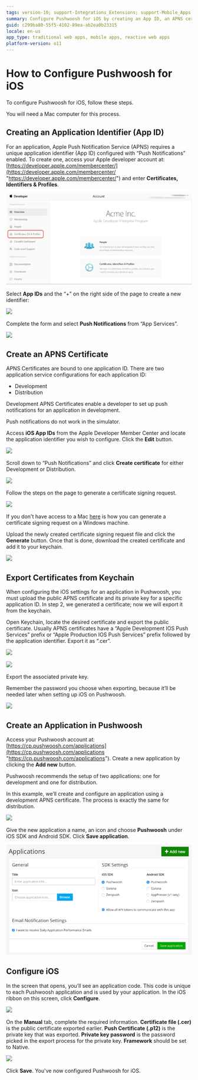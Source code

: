 ```yaml
---
tags: version-10; support-Integrations_Extensions; support-Mobile_Apps; support-webapps; Pushwoosh; iOS;
summary: Configure Pushwoosh for iOS by creating an App ID, an APNS certificate and an application in Pushwoosh, then exporting the certificate and private key from the keychain.
guid: c299ba80-55f5-4102-89ea-ab2ea0b23315
locale: en-us
app_type: traditional web apps, mobile apps, reactive web apps
platform-version: o11
---
```


# How to Configure Pushwoosh for iOS

To configure Pushwoosh for iOS, follow these steps. 

<div class="info" markdown="1">

You will need a Mac computer for this process.
</div>

## Creating an Application Identifier (App ID)

For an application, Apple Push Notification Service (APNS) requires a unique application identifier (App ID) configured with “Push Notifications” enabled. To create one, access your Apple developer account at: [https://developer.apple.com/membercenter/](https://developer.apple.com/membercenter/ "https://developer.apple.com/membercenter/") and enter **Certificates, Identifiers & Profiles**.

![](images/image02.png)

Select **App IDs** and the “+” on the right side of the page to create a new identifier:

![](images/image08.png)

Complete the form and select **Push Notifications** from “App Services”.

![](images/image05.png)

## Create an APNS Certificate

APNS Certificates are bound to one application ID. There are two application service configurations for each application ID:

* Development 
* Distribution 

Development APNS Certificates enable a developer to set up push notifications for an application in development. 

<div class="info" markdown="1">

Push notifications do not work in the simulator.
</div>

Access **iOS App IDs** from the Apple Developer Member Center and locate the application identifier you wish to configure. Click the **Edit** button.

![](images/image11.png)

Scroll down to “Push Notifications” and click **Create certificate** for either Development or Distribution.

![](images/image00.png)

Follow the steps on the page to generate a certificate signing request.

![](images/image06.png)

<div class="info" markdown="1">

If you don't have access to a Mac [here](<https://success.outsystems.com/Documentation/10/Delivering_Mobile_Apps/Generate_and_Distribute_Your_Mobile_App/More_Information_on_Generating_and_Distributing_Mobile_Apps#create-a-certificate>) is how you can generate a certificate signing request on a Windows machine.
</div>

Upload the newly created certificate signing request file and click the **Generate** button. Once that is done, download the created certificate and add it to your keychain.

![](images/image04.png)

## Export Certificates from Keychain

When configuring the iOS settings for an application in Pushwoosh, you must upload the public APNS certificate and its private key for a specific application ID. In step 2, we generated a certificate; now we will export it from the keychain.

Open Keychain, locate the desired certificate and export the public certificate. Usually APNS certificates have a “Apple Development IOS Push Services” prefix or “Apple Production IOS Push Services” prefix followed by the application identifier. Export it as “.cer”.

![](images/image12.png)

![](images/image03.png)

Export the associated private key. 

<div class="info" markdown="1">

Remember the password you choose when exporting, because it’ll be needed later when setting up iOS on Pushwoosh.
</div>

![](images/image13.png)

## Create an Application in Pushwoosh

Access your Pushwoosh account at: [https://cp.pushwoosh.com/applications](https://cp.pushwoosh.com/applications "https://cp.pushwoosh.com/applications"). Create a new application by clicking the **Add new** button.

Pushwoosh recommends the setup of two applications: one for development and one for distribution.

In this example, we’ll create and configure an application using a development APNS certificate. The process is exactly the same for distribution.

![](images/image07.png)

Give the new application a name, an icon and choose **Pushwoosh** under iOS SDK and Android SDK. Click **Save application**.

![](images/image01.png)

## Configure iOS

In the screen that opens, you’ll see an application code. This code is unique to each Pushwoosh application and is used by your application. In the iOS ribbon on this screen, click **Configure**.

![](images/image09.png)

On the **Manual** tab, complete the required information. **Certificate file (.cer)** is the public certificate exported earlier. **Push Certificate (.p12)** is the private key that was exported. **Private key password** is the password picked in the export process for the private key. **Framework** should be set to Native.

![](images/image10.png)

Click **Save**. You've now configured Pushwoosh for iOS.
